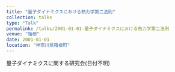 ```yaml
---
title: "量子ダイナミクスにおける熱力学第二法則"
collection: talks
type: "Talk"
permalink: /talks/2001-01-01-量子ダイナミクスにおける熱力学第二法則
venue: "箱根"
date: 2001-01-01
location: "神奈川県箱根町"
---
```


量子ダイナミクスに関する研究会(日付不明)
